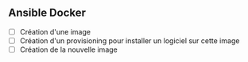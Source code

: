 Ansible Docker
--------------

- [ ] Création d'une image
- [ ] Création d'un provisioning pour installer un logiciel sur cette image
- [ ] Création de la nouvelle image
